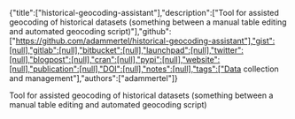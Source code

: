 {"title":["historical-geocoding-assistant"],"description":["Tool for assisted geocoding of historical datasets (something between a manual table editing and automated geocoding script)"],"github":["https://github.com/adammertel/historical-geocoding-assistant"],"gist":[null],"gitlab":[null],"bitbucket":[null],"launchpad":[null],"twitter":[null],"blogpost":[null],"cran":[null],"pypi":[null],"website":[null],"publication":[null],"DOI":[null],"notes":[null],"tags":["Data collection and management"],"authors":["adammertel"]}

Tool for assisted geocoding of historical datasets (something between a manual table editing and automated geocoding script)